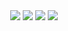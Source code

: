 <div align="center">
	<img src="https://img.shields.io/badge/norminette-passing-success"/>
	<img src="https://img.shields.io/badge/leaks-none-success" />
  	<img src="https://img.shields.io/badge/bonus-included-success"/>
  	<img src="https://img.shields.io/badge/-125%2F100-success?logo=42&logoColor=fff" />
</div>
